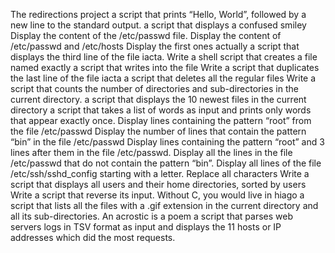 The redirections project
a script that prints “Hello, World”, followed by a new line to the standard output.
a script that displays a confused smiley
Display the content of the /etc/passwd file.
Display the content of /etc/passwd and /etc/hosts
Display the first ones actually
 a script that displays the third line of the file iacta.
Write a shell script that creates a file named exactly
 a script that writes into the file
Write a script that duplicates the last line of the file iacta
a script that deletes all the regular files
Write a script that counts the number of directories and sub-directories in the current directory.
a script that displays the 10 newest files in the current directory
a script that takes a list of words as input and prints only words that appear exactly once.
Display lines containing the pattern “root” from the file /etc/passwd
Display the number of lines that contain the pattern “bin” in the file /etc/passwd
Display lines containing the pattern “root” and 3 lines after them in the file /etc/passwd.
Display all the lines in the file /etc/passwd that do not contain the pattern “bin”.
Display all lines of the file /etc/ssh/sshd_config starting with a letter.
Replace all characters 
Write a script that displays all users and their home directories, sorted by users
Write a script that reverse its input.
Without C, you would live in hiago
a script that lists all the files with a .gif extension in the current directory and all its sub-directories.
An acrostic is a poem
 a script that parses web servers logs in TSV format as input and displays the 11 hosts or IP addresses which did the most requests.
